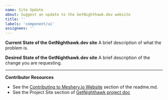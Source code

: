 ```yaml
---
name: Site Update
about: Suggest an update to the GetNighthawk.dev website
title: ''
labels: 'component/ui'
assignees: ''
---
```

**Current State of the GetNighthawk.dev site**
A brief description of what the problem is.

**Desired State of the GetNighthawk.dev site**
A brief description of the change you are requesting.

---
**Contributor Resources**
- See the [Contributing to Meshery.io Website](https://github.com/layer5io/meshery.io#contributing-to-the-mesheryio-website) section of the readme.md.
- See the Project Site section of [GetNighthawk project doc](https://docs.google.com/document/d/1lHfMo4iIx2WXFZIspfHyxTsPR1T63_2IV5NUkgxoo0w)
